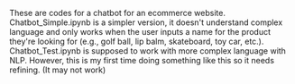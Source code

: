 These are codes for a chatbot for an ecommerce website. Chatbot_Simple.ipynb is a simpler version, it doesn't understand complex language and only works when the user inputs a name for the product they're looking for (e.g., golf ball, lip balm, skateboard, toy car, etc.). Chatbot_Test.ipynb is supposed to work with more complex language with NLP. However, this is my first time doing something like this so it needs refining. (It may not work)

